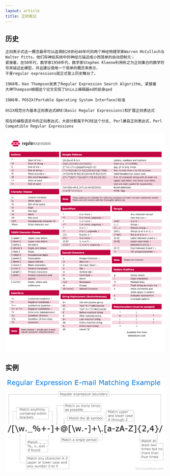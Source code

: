 ```yaml
---
layout: article
title: 正则笔记
---
```


## 历史

```
正则表示式这一概念最早可以追溯到20世纪40年代的两个神经物理学家Warren McCulloch与Walter Pitts，他们将神经系统中的神经元描述成小而简单的自动控制元；
紧接着，在50年代，数学家1950年代，数学家Stephen Kleene利用称之为正则集合的数学符号来描述此模型，并且建议使用一个简单的概念来表示，
于是regular expressions就正式登上历史舞台了。

1968年，Ken Thompson发表了Regular Expression Search Algorithm, 紧接着
大神Thompson根据这个论文实现了Unix上编辑器ed的前身qed

1986年，POSIX(Portable Operating System Interface)标准

OSIX规范分为基本正则表达式BRE(Basic Regular Expressions)和扩展正则表达式

现在的编程语言中的正则表达式，大部分都属于PCRE这个分支, Perl兼容正则表达式，Perl Compatible Regular Expressions

```

![](/images/regular-expressions-cheat-sheet-v2.png)


## 实例

![](/images/email-re.gif)

